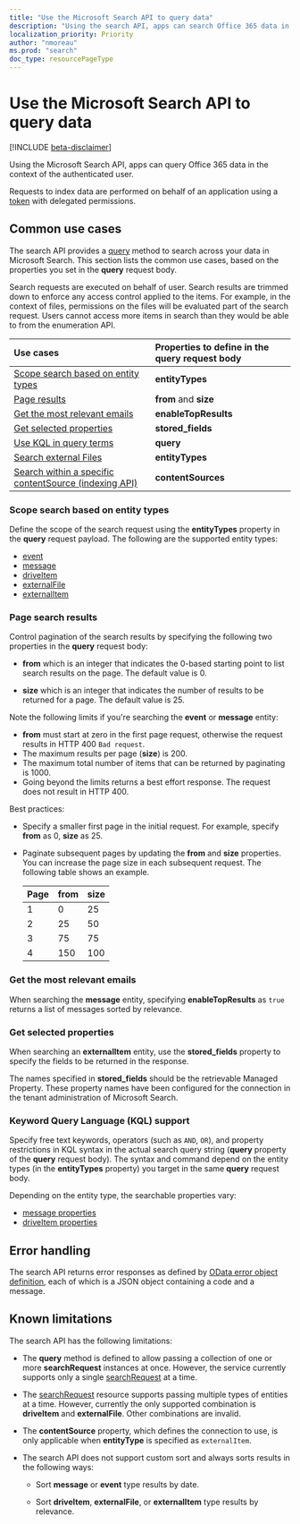 ```yaml
---
title: "Use the Microsoft Search API to query data"
description: "Using the search API, apps can search Office 365 data in the context of the authenticated user"
localization_priority: Priority
author: "nmoreau"
ms.prod: "search"
doc_type: resourcePageType
---
```


# Use the Microsoft Search API to query data

[!INCLUDE [beta-disclaimer](../../includes/beta-disclaimer.md)]

Using the Microsoft Search API, apps can query Office 365 data in the context of the authenticated user.

Requests to index data are performed on behalf of an application using a [token](/graph/auth-v2-service.md) with delegated permissions.

## Common use cases

The search API provides a [query](../api/search-query.md) method to search across your data in Microsoft Search. This section lists the common use cases, based on the properties you set in the **query** request body.

Search requests are executed on behalf of user. Search results are trimmed down to enforce any access control applied to the items.  For example, in the context of files, permissions on the files will be evaluated part of the search request. Users cannot access more items in search than they would be able to from the enumeration API.


| Use cases | Properties to define in the query request body |
|:------------------|:---------|
|[Scope search based on entity types](#scope-search-based-on-entity-types)| **entityTypes** |
|[Page results](#page-search-results) | **from** and **size** |
|[Get the most relevant emails](#get-the-most-relevant-emails) | **enableTopResults** |
|[Get selected properties](#get-selected-properties) | **stored_fields** |
|[Use KQL in query terms](#keyword-query-language-kql-support) | **query** |
|[Search external Files](/graph/search-concept-files)| **entityTypes** |
|[Search within a specific contentSource (indexing API)](/graph/search-concept-custom-types)| **contentSources** |

### Scope search based on entity types

Define the scope of the search request using the **entityTypes** property in the **query** request payload.
The following are the supported entity types:

 - [event](event.md)
 - [message](message.md)
 - [driveItem](driveitem.md)
 - [externalFile](externalfile.md)
 - [externalItem](externalitem.md)

### Page search results

Control pagination of the search results by specifying the following two properties in the **query** request body:

- **from** which is an integer that indicates the 0-based starting point to list search results on the page. The default value is 0.

- **size** which is an integer that indicates the number of results to be returned for a page. The default value is 25.

Note the following limits if you're searching the **event** or **message** entity:

- **from** must start at zero in the first page request, otherwise the request results in HTTP 400 `Bad request`.
- The maximum results per page (**size**) is 200.
- The maximum total number of items that can be returned by paginating is 1000.
- Going beyond the limits returns a best effort response. The request does not result in HTTP 400.

Best practices:

- Specify a smaller first page in the initial request. For example, specify **from** as 0, **size** as 25.
- Paginate subsequent pages by updating the **from** and **size** properties. You can increase the page size in each subsequent request. The following table shows an example.

    | Page | from | size |
    |:-----|:-----|:-----|
    | 1    | 0 | 25 |
    | 2    | 25 | 50 |
    | 3    | 75 | 75 |
    | 4    | 150 | 100 |


### Get the most relevant emails

When searching the **message** entity, specifying **enableTopResults** as `true` returns a list of messages sorted by relevance.

### Get selected properties

When searching an **externalItem** entity, use the **stored_fields** property to specify the fields to be returned in the response.

The names specified in **stored_fields** should be the retrievable Managed Property. These property names have been configured for the connection in the  tenant administration of Microsoft Search.

### Keyword Query Language (KQL) support

Specify free text keywords, operators (such as `AND`, `OR`), and property restrictions in KQL syntax in the actual search query string (**query** property of the **query** request body). The syntax and command depend on the entity types (in the **entityTypes** property) you target in the same **query** request body.

Depending on the entity type, the searchable properties vary:

- [message properties](/microsoft-365/compliance/keyword-queries-and-search-conditions#searchable-email-properties)
- [driveItem properties](/microsoft-365/compliance/keyword-queries-and-search-conditions#searchable-site-properties)

## Error handling

The search API returns error responses as defined by [OData error object definition](http://docs.oasis-open.org/odata/odata-json-format/v4.01/cs01/odata-json-format-v4.01-cs01.html#sec_ErrorResponse), each of which is a JSON object containing a code and a message.

<!---TODO Describe the know errors : bad requests.--->

## Known limitations

The search API has the following limitations:

- The **query** method is defined to allow passing a collection of one or more **searchRequest** instances at once. However, the service currently supports only a single [searchRequest](./searchrequest.md) at a time.

- The [searchRequest](./searchrequest.md) resource supports passing multiple types of entities at a time. However, currently the only supported combination is **driveItem** and **externalFile**. Other combinations are invalid.

- The **contentSource** property, which defines the connection to use, is only applicable when **entityType** is specified as `externalItem`.
<!--todo nmoreauteam Fix the link to ContentSource  pls provide the content source url--->

- The search API does not support custom sort and always sorts results in the following ways:

  - Sort **message** or **event** type results by date.

  - Sort **driveItem**, **externalFile**, or **externalItem** type results by relevance.
